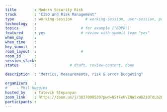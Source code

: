 ```yaml
---
title        : Modern Security Risk  
track        : "CISO and Risk Management"
type         : working-session      # working-session, user-session, product-session
technology   :
topics       :                    # for example ["GDPR"]
featured     : yes                # review with summit team "yes"
when_day     :
when_time    :
hey_summit   :
room_layout  :                    #
room_id      :
session_slack: 
status       :               # draft, review-content, done

description  : "Metrics, Measurements, risk & error budgeting"

organizers   :
#    - Phil Huggins
hosted_by    : Tatevik Stepanyan
zoom_link    : https://zoom.us/j/3037008530?pwd=NStFeUVZNW5xWDZiQTdLb20yb3NuZz09
participants :
---
```


